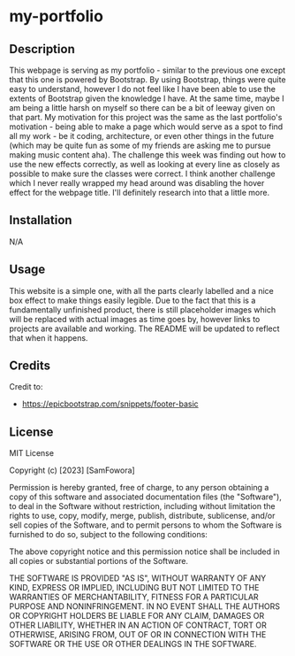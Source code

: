 # my-portfolio

## Description

This webpage is serving as my portfolio - similar to the previous one except that this one is powered by Bootstrap. By using Bootstrap, things were quite easy to understand, however I do not feel like I have been able to use the extents of Bootstrap given the knowledge I have. At the same time, maybe I am being a little harsh on  myself so there can be a bit of leeway given on that part.
My motivation for this project was the same as the last portfolio's motivation - being able to make a page which would serve as a spot to find all my work - be it coding, architecture, or even other things in the future (which may be quite fun as some of my friends are asking me to pursue making music content aha).
The challenge this week was finding out how to use the new effects correctly, as well as looking at every line as closely as possible to make sure the classes were correct. I think another challenge which I never really wrapped my head around was disabling the hover effect for the webpage title. I'll definitely research into that a little more.


## Installation

N/A

## Usage

This website is a simple one, with all the parts clearly labelled and a nice box effect to make things easily legible. Due to the fact that this is a fundamentally unfinished product, there is still placeholder images which will be replaced with actual images as time goes by, however links to projects are available and working. The README will be updated to reflect that when it happens.

## Credits

Credit to:
- https://epicbootstrap.com/snippets/footer-basic

## License

MIT License

Copyright (c) [2023] [SamFowora]

Permission is hereby granted, free of charge, to any person obtaining a copy of this software and associated documentation files (the "Software"), to deal in the Software without restriction, including without limitation the rights to use, copy, modify, merge, publish, distribute, sublicense, and/or sell copies of the Software, and to permit persons to whom the Software is furnished to do so, subject to the following conditions:

The above copyright notice and this permission notice shall be included in all copies or substantial portions of the Software.

THE SOFTWARE IS PROVIDED "AS IS", WITHOUT WARRANTY OF ANY KIND, EXPRESS OR IMPLIED, INCLUDING BUT NOT LIMITED TO THE WARRANTIES OF MERCHANTABILITY, FITNESS FOR A PARTICULAR PURPOSE AND NONINFRINGEMENT. IN NO EVENT SHALL THE AUTHORS OR COPYRIGHT HOLDERS BE LIABLE FOR ANY CLAIM, DAMAGES OR OTHER LIABILITY, WHETHER IN AN ACTION OF CONTRACT, TORT OR OTHERWISE, ARISING FROM, OUT OF OR IN CONNECTION WITH THE SOFTWARE OR THE USE OR OTHER DEALINGS IN THE SOFTWARE.
